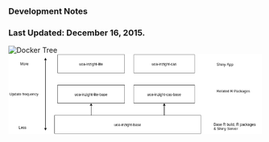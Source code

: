 ###  Development Notes
###
###  Last Updated: December 16, 2015.


![Docker Tree](./images/builds.png)
![iNZight Tree](./images/inzight.png)



